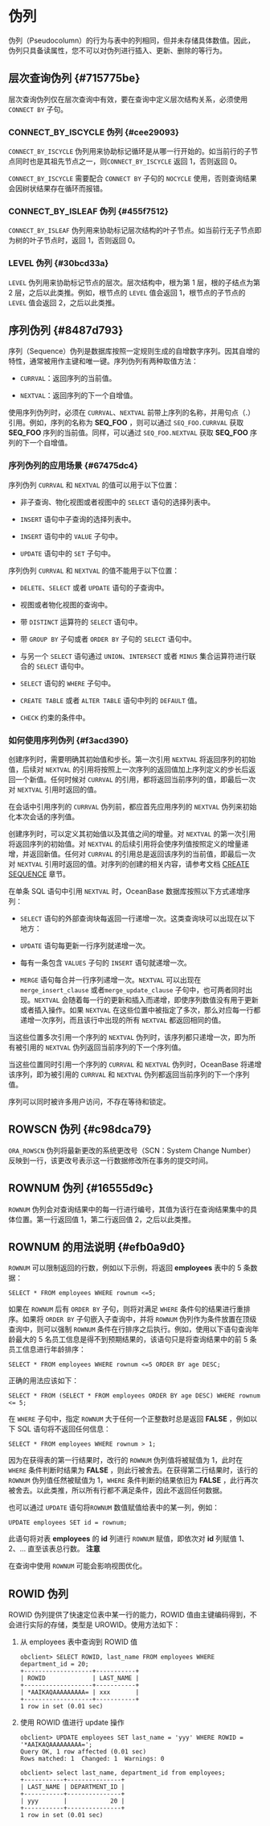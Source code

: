 伪列 
=======================



伪列（Pseudocolumn）的行为与表中的列相同，但并未存储具体数值。因此，伪列只具备读属性，您不可以对伪列进行插入、更新、删除的等行为。

层次查询伪列 {#715775be}
------------------

层次查询伪列仅在层次查询中有效，要在查询中定义层次结构关系，必须使用 `CONNECT BY` 子句。

### CONNECT_BY_ISCYCLE 伪列 {#cee29093}

`CONNECT_BY_ISCYCLE` 伪列用来协助标记循环是从哪一行开始的。如当前行的子节点同时也是其祖先节点之一，则`CONNECT_BY_ISCYCLE` 返回 1，否则返回 0。

`CONNECT_BY_ISCYCLE` 需要配合 `CONNECT BY` 子句的 `NOCYCLE` 使用，否则查询结果会因树状结果存在循环而报错。

### CONNECT_BY_ISLEAF 伪列 {#455f7512}

`CONNECT_BY_ISLEAF` 伪列用来协助标记层次结构的叶子节点。如当前行无子节点即为树的叶子节点时，返回 1，否则返回 0。

### LEVEL 伪列 {#30bcd33a}

`LEVEL` 伪列用来协助标记节点的层次。层次结构中，根为第 1 层，根的子结点为第 2 层，之后以此类推。例如，根节点的 `LEVEL` 值会返回 1，根节点的子节点的 `LEVEL` 值会返回 2，之后以此类推。

序列伪列 {#8487d793}
----------------

序列（Sequence）伪列是数据库按照一定规则生成的自增数字序列。因其自增的特性，通常被用作主键和唯一键。序列伪列有两种取值方法：

* `CURRVAL`：返回序列的当前值。

* `NEXTVAL`：返回序列的下一个自增值。




使用序列伪列时，必须在 `CURRVAL`、`NEXTVAL` 前带上序列的名称，并用句点（.）引用。例如，序列的名称为 **SEQ_FOO** ，则可以通过 `SEQ_FOO.CURRVAL` 获取 **SEQ_FOO** 序列的当前值。同样，可以通过 `SEQ_FOO.NEXTVAL` 获取 **SEQ_FOO** 序列的下一个自增值。

### 序列伪列的应用场景 {#67475dc4}

序列伪列 `CURRVAL` 和 `NEXTVAL` 的值可以用于以下位置：

* 非子查询、物化视图或者视图中的 `SELECT` 语句的选择列表中。

  

* `INSERT` 语句中子查询的选择列表中。

* `INSERT` 语句中的 `VALUE` 子句中。

* `UPDATE` 语句中的 `SET` 子句中。




序列伪列 `CURRVAL` 和 `NEXTVAL` 的值不能用于以下位置：

* `DELETE`、`SELECT` 或者 `UPDATE` 语句的子查询中。

* 视图或者物化视图的查询中。

  

* 带 `DISTINCT` 运算符的 `SELECT` 语句中。

  

* 带 `GROUP BY` 子句或者 `ORDER BY` 子句的 `SELECT` 语句中。

  

* 与另一个 `SELECT` 语句通过 `UNION`、`INTERSECT` 或者 `MINUS` 集合运算符进行联合的 `SELECT` 语句中。

  

* `SELECT` 语句的 `WHERE` 子句中。

* `CREATE TABLE` 或者 `ALTER TABLE` 语句中列的 `DEFAULT` 值。

* `CHECK` 约束的条件中。




### 如何使用序列伪列 {#f3acd390}

创建序列时，需要明确其初始值和步长。第一次引用 `NEXTVAL` 将返回序列的初始值，后续对 `NEXTVAL` 的引用将按照上一次序列的返回值加上序列定义的步长后返回一个新值。任何时候对 `CURRVAL` 的引用，都将返回当前序列的值，即最后一次对 `NEXTVAL` 引用时返回的值。

在会话中引用序列的 `CURRVAL` 伪列前，都应首先应用序列的 `NEXTVAL` 伪列来初始化本次会话的序列值。

创建序列时，可以定义其初始值以及其值之间的增量。对 `NEXTVAL` 的第一次引用将返回序列的初始值。对 `NEXTVAL` 的后续引用将会使序列值按照定义的增量递增，并返回新值。任何对 `CURRVAL` 的引用总是返回该序列的当前值，即最后一次对 `NEXTVAL` 引用时返回的值。对序列的创建的相关内容，请参考文档 [CREATE SEQUENCE](t1988736.html#) 章节。

在单条 SQL 语句中引用 `NEXTVAL` 时，OceanBase 数据库按照以下方式递增序列：

* `SELECT` 语句的外部查询块每返回一行递增一次。这类查询块可以出现在以下地方：




<!-- -->



<!-- -->

* `UPDATE` 语句每更新一行序列就递增一次。

* 每有一条包含 `VALUES` 子句的 `INSERT` 语句就递增一次。

  

* `MERGE` 语句每合并一行序列递增一次。`NEXTVAL` 可以出现在 `merge_insert_clause` 或者`merge_update_clause` 子句中，也可两者同时出现。`NEXTVAL` 会随着每一行的更新和插入而递增，即使序列数值没有用于更新或者插入操作。如果 `NEXTVAL` 在这些位置中被指定了多次，那么对应每一行都递增一次序列，而且该行中出现的所有 `NEXTVAL` 都返回相同的值。




当这些位置多次引用一个序列的 `NEXTVAL` 伪列时，该序列都只递增一次，即为所有被引用的 `NEXTVAL` 伪列返回当前序列的下一个序列值。

当这些位置同时引用一个序列的 `CURRVAL` 和 `NEXTVAL` 伪列时，OceanBase 将递增该序列，即为被引用的 `CURRVAL` 和 `NEXTVAL` 伪列都返回当前序列的下一个序列值。

序列可以同时被许多用户访问，不存在等待和锁定。

ROWSCN 伪列 {#c98dca79}
---------------------

`ORA_ROWSCN` 伪列将最新更改的系统更改号（SCN：System Change Number）反映到一行，该更改号表示这一行数据修改所在事务的提交时间。

ROWNUM 伪列 {#16555d9c}
---------------------

`ROWNUM` 伪列会对查询结果中的每一行进行编号，其值为该行在查询结果集中的具体位置。第一行返回值 1，第二行返回值 2，之后以此类推。

ROWNUM 的用法说明 {#efb0a9d0}
------------------------

`ROWNUM` 可以限制返回的行数，例如以下示例，将返回 **employees** 表中的 5 条数据：

    SELECT * FROM employees WHERE rownum <=5;



如果在 `ROWNUM` 后有 `ORDER BY` 子句，则将对满足 `WHERE` 条件句的结果进行重排序。如果将 `ORDER BY` 子句嵌入子查询中，并将 `ROWNUM` 伪列作为条件放置在顶级查询中，则可以强制 `ROWNUM` 条件在行排序之后执行。例如，使用以下语句查询年龄最大的 5 名员工信息是得不到预期结果的，该语句只是将查询结果中的前 5 条员工信息进行年龄排序：

    SELECT * FROM employees WHERE rownum <=5 ORDER BY age DESC;



正确的用法应该如下：

    SELECT * FROM (SELECT * FROM employees ORDER BY age DESC) WHERE rownum <= 5;



在 `WHERE` 子句中，指定 `ROWNUM` 大于任何一个正整数时总是返回 **FALSE** ，例如以下 SQL 语句将不返回任何信息：

    SELECT * FROM employees WHERE rownum > 1;



因为在获得表的第一行结果时，改行的 `ROWNUM` 伪列值将被赋值为 1，此时在 `WHERE` 条件判断时结果为 **FALSE** ，则此行被舍去。在获得第二行结果时，该行的 `ROWNUM` 伪列值任然被赋值为 1，`WHERE` 条件判断的结果依旧为 **FALSE** ，此行再次被舍去。以此类推，所以所有行都不满足条件，因此不返回任何数据。

也可以通过 `UPDATE` 语句将`ROWNUM` 数值赋值给表中的某一列，例如：

    UPDATE employees SET id = rownum;



此语句将对表 **employees** 的 **id** 列进行 `ROWNUM` 赋值，即依次对 **id** 列赋值 1、2、... 直至该表总行数。
**注意**



在查询中使用 `ROWNUM` 可能会影响视图优化。

ROWID 伪列 
-----------------------------

ROWID 伪列提供了快速定位表中某一行的能力，ROWID 值由主键编码得到，不会进行实际的存储，类型是 UROWID。使用方法如下：

1. 从 employees 表中查询到 ROWID 值 

       obclient> SELECT ROWID, last_name FROM employees WHERE department_id = 20;
       +-------------------+-----------+
       | ROWID             | LAST_NAME |
       +-------------------+-----------+
       | *AAIKAQAAAAAAAAA= | xxx       |
       +-------------------+-----------+
       1 row in set (0.01 sec)

   

2. 使用 ROWID 值进行 update 操作

       obclient> UPDATE employees SET last_name = 'yyy' WHERE ROWID = '*AAIKAQAAAAAAAAA=';
       Query OK, 1 row affected (0.01 sec)
       Rows matched: 1  Changed: 1  Warnings: 0
       
       obclient> select last_name, department_id from employees;
       +-----------+---------------+
       | LAST_NAME | DEPARTMENT_ID |
       +-----------+---------------+
       | yyy       |            20 |
       +-----------+---------------+
       1 row in set (0.01 sec)

   



